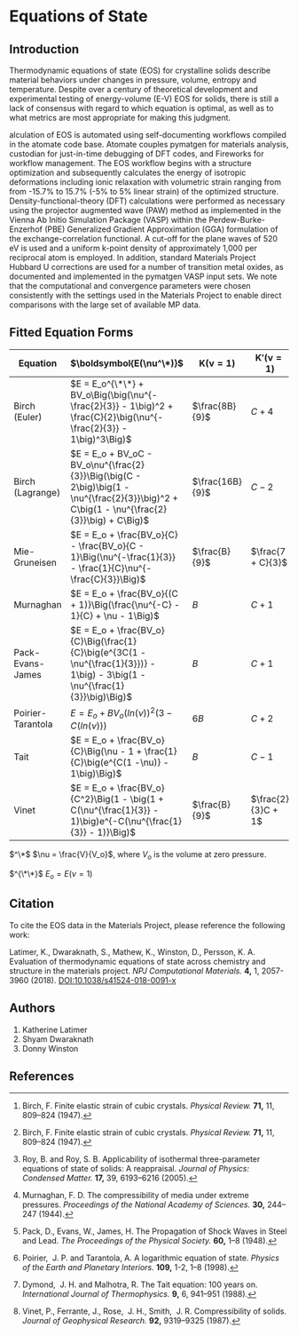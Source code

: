 # Equations of State

## Introduction

Thermodynamic equations of state (EOS) for crystalline solids describe
material behaviors under changes in pressure, volume, entropy and
temperature. Despite over a century of theoretical development and
experimental testing of energy-volume (E-V) EOS for solids, there is
still a lack of consensus with regard to which equation is optimal, as
well as to what metrics are most appropriate for making this
judgment.

alculation of EOS is automated using self-documenting workflows
compiled in the atomate code base. Atomate couples pymatgen for materials
analysis, custodian for just-in-time debugging of DFT codes, and
Fireworks for workflow management. The EOS workflow begins with a
structure optimization and subsequently calculates the energy of
isotropic deformations including ionic relaxation with volumetric strain
ranging from from -15.7% to 15.7% (-5% to 5% linear strain) of the
optimized structure. Density-functional-theory (DFT) calculations were
performed as necessary using the projector augmented wave (PAW) method
as implemented in the Vienna Ab Initio Simulation Package (VASP) within
the Perdew-Burke-Enzerhof (PBE) Generalized Gradient Approximation (GGA)
formulation of the exchange-correlation functional. A cut-off for the
plane waves of 520 eV is used and a uniform k-point density of
approximately 1,000 per reciprocal atom is employed. In addition,
standard Materials Project Hubbard U corrections are used for a number
of transition metal oxides, as documented and implemented in the
pymatgen VASP input sets. We note that the computational and convergence
parameters were chosen consistently with the settings used in the
Materials Project to enable direct comparisons with the large set of
available MP data.

## Fitted Equation Forms

| **Equation**      | **$\boldsymbol{E(\nu^\*)}$**                                                                                                               | **$\boldsymbol{K(\nu = 1)}$** | **$\boldsymbol{K'(\nu = 1)}$** | **Ref** |
| ----------------- | ------------------------------------------------------------------------------------------------------------------------------------------ | ----------------------------- | ------------------------------ | ------- |
| Birch (Euler)     | $E = E_o^{\*\*} + BV_o\Big(\big(\nu^{-\frac{2}{3}} - 1\big)^2 + \frac{C}{2}\big(\nu^{-\frac{2}{3}} - 1\big)^3\Big)$                        | $\frac{8B}{9}$                | $C + 4$                        | [^1]    |
| Birch (Lagrange)  | $E = E_o + BV_oC - BV_o\nu^{\frac{2}{3}}\Big(\big(C - 2\big)\big(1 - \nu^{\frac{2}{3}}\big)^2 + C\big(1 - \nu^{\frac{2}{3}}\big) + C\Big)$ | $\frac{16B}{9}$               | $C - 2$                        | [^1]    |
| Mie-Gruneisen     | $E = E_o + \frac{BV_o}{C} - \frac{BV_o}{C - 1}\Big(\nu^{-\frac{1}{3}} - \frac{1}{C}\nu^{-\frac{C}{3}}\Big)$                                | $\frac{B}{9}$                 | $\frac{7 + C}{3}$              | [^2]    |
| Murnaghan         | $E = E_o + \frac{BV_o}{(C + 1)}\Big(\frac{\nu^{-C} - 1}{C} + \nu - 1\Big)$                                                                 | $B$                           | $C + 1$                        | [^3]    |
| Pack-Evans-James  | $E = E_o + \frac{BV_o}{C}\Big(\frac{1}{C}\big(e^{3C(1 - \nu^{\frac{1}{3}})} - 1\big) - 3\big(1 -\nu^{\frac{1}{3}}\big)\Big)$               | $B$                           | $C + 1$                        | [^4]    |
| Poirier-Tarantola | $E = E_o + BV_o\Big(ln(\nu)\Big)^2\Big(3 - C\big(ln(\nu)\big)\Big)$                                                                        | $6B$                          | $C + 2$                        | [^5]    |
| Tait              | $E = E_o + \frac{BV_o}{C}\Big(\nu - 1 + \frac{1}{C}\big(e^{C(1 -\nu)} - 1\big)\Big)$                                                       | $B$                           | $C - 1$                        | [^6]    |
| Vinet             | $E = E_o + \frac{BV_o}{C^2}\Big(1 - \big(1 + C(\nu^{\frac{1}{3}} - 1)\big)e^{-C(\nu^{\frac{1}{3}} - 1)}\Big)$                              | $\frac{B}{9}$                 | $\frac{2}{3}C + 1$             | [^7]    |

$^\*$ $\nu = \frac{V}{V_o}$, where $V_o$ is the volume at zero pressure.

$^{\*\*}$ $E_o = E(\nu = 1)$

## Citation

To cite the EOS data in the Materials Project, please reference the following work:

Latimer, K., Dwaraknath, S., Mathew, K., Winston, D., Persson, K. A.
Evaluation of thermodynamic equations of state across chemistry and structure in the materials project.
_NPJ Computational Materials._ **4,** 1, 2057-3960 (2018).
[DOI:10.1038/s41524-018-0091-x](https://doi.org/10.1038/s41524-018-0091-x)

## Authors

1. Katherine Latimer
2. Shyam Dwaraknath
3. Donny Winston

## References

[^1]:
    Birch, F. Finite elastic strain of cubic crystals. _Physical
    Review._ **71,** 11, 809–824 (1947).

[^2]:
    Roy, B. and Roy, S. B. Applicability of isothermal three-parameter
    equations of state of solids: A reappraisal. _Journal of Physics:
    Condensed Matter._ **17,** 39, 6193–6216 (2005).

[^3]:
    Murnaghan, F. D. The compressibility of media under extreme pressures.
    _Proceedings of the National Academy of Sciences._ **30,**
    244–247 (1944).

[^4]:
    Pack, D., Evans, W., James, H. The Propagation of Shock Waves in Steel
    and Lead. _The Proceedings of the Physical Society._
    **60,** 1–8 (1948).

[^5]:
    Poirier,  J. P. and Tarantola, A. A logarithmic equation of state.
    _Physics of the Earth and Planetary Interiors._ **109,**
    1-2, 1–8 (1998).

[^6]:
    Dymond,  J. H. and Malhotra, R. The Tait equation: 100 years on.
    _International Journal of Thermophysics._ **9,** 6, 941–951
    (1988).

[^7]:
    Vinet, P., Ferrante, J., Rose,  J. H., Smith,  J. R. Compressibility of
    solids. _Journal of Geophysical Research._ **92,**
    9319–9325 (1987).

